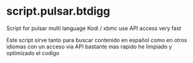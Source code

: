 script.pulsar.btdigg
====================

Script for pulsar multi language  Kodi / xbmc use API access very fast

Este script sirve tanto para buscar contenido en español como en otros idiomas con un acceso via API bastante mas rapido he limpiado y optimizado el codigo 
